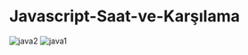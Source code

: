 # Javascript-Saat-ve-Karşılama

![java2](https://user-images.githubusercontent.com/114700587/216058696-7769e338-1f6f-4587-aa93-a0e8c7c2e2e9.jpg)
![java1](https://user-images.githubusercontent.com/114700587/216058704-0bf19699-604f-468d-8526-2c861a0c5e41.jpg)
